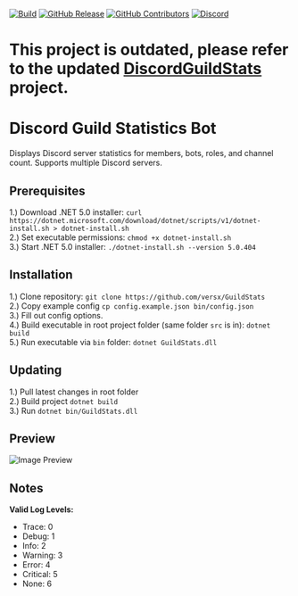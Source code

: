 [![Build](https://github.com/versx/GuildStats/workflows/.NET%205.0/badge.svg)](https://github.com/versx/GuildStats/actions)
[![GitHub Release](https://img.shields.io/github/release/versx/GuildStats.svg)](https://github.com/versx/GuildStats/releases/)
[![GitHub Contributors](https://img.shields.io/github/contributors/versx/GuildStats.svg)](https://github.com/versx/GuildStats/graphs/contributors/)
[![Discord](https://img.shields.io/discord/552003258000998401.svg?label=&logo=discord&logoColor=ffffff&color=7389D8&labelColor=6A7EC2)](https://discord.gg/zZ9h9Xa)  

# This project is outdated, please refer to the updated [DiscordGuildStats](https://github.com/versx/DiscordGuildStats) project.  

# Discord Guild Statistics Bot  

Displays Discord server statistics for members, bots, roles, and channel count. Supports multiple Discord servers.  

## Prerequisites
1.) Download .NET 5.0 installer: `curl https://dotnet.microsoft.com/download/dotnet/scripts/v1/dotnet-install.sh > dotnet-install.sh`  
2.) Set executable permissions: `chmod +x dotnet-install.sh`  
3.) Start .NET 5.0 installer: `./dotnet-install.sh --version 5.0.404`  

## Installation
1.) Clone repository: `git clone https://github.com/versx/GuildStats`  
2.) Copy example config `cp config.example.json bin/config.json`  
3.) Fill out config options.  
4.) Build executable in root project folder (same folder `src` is in): `dotnet build`  
5.) Run executable via `bin` folder: `dotnet GuildStats.dll`  

## Updating  
1.) Pull latest changes in root folder  
2.) Build project `dotnet build`  
3.) Run `dotnet bin/GuildStats.dll`  

## Preview  
![Image Preview](example.png)  

## Notes  
**Valid Log Levels:**  
* Trace: 0
* Debug: 1
* Info: 2
* Warning: 3
* Error: 4
* Critical: 5
* None: 6
